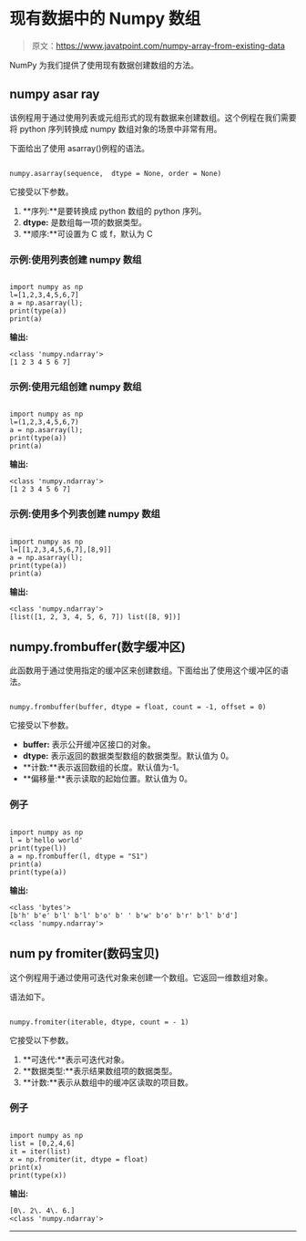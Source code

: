 # 现有数据中的 Numpy 数组

> 原文：<https://www.javatpoint.com/numpy-array-from-existing-data>

NumPy 为我们提供了使用现有数据创建数组的方法。

## numpy asar ray

该例程用于通过使用列表或元组形式的现有数据来创建数组。这个例程在我们需要将 python 序列转换成 numpy 数组对象的场景中非常有用。

下面给出了使用 asarray()例程的语法。

```

numpy.asarray(sequence,  dtype = None, order = None)

```

它接受以下参数。

1.  **序列:**是要转换成 python 数组的 python 序列。
2.  **dtype:** 是数组每一项的数据类型。
3.  **顺序:**可设置为 C 或 f，默认为 C

### 示例:使用列表创建 numpy 数组

```

import numpy as np
l=[1,2,3,4,5,6,7]
a = np.asarray(l);
print(type(a))
print(a)

```

**输出:**

```
<class 'numpy.ndarray'>
[1 2 3 4 5 6 7]

```

### 示例:使用元组创建 numpy 数组

```

import numpy as np
l=(1,2,3,4,5,6,7)   
a = np.asarray(l);
print(type(a))
print(a)

```

**输出:**

```
<class 'numpy.ndarray'>
[1 2 3 4 5 6 7]

```

### 示例:使用多个列表创建 numpy 数组

```

import numpy as np
l=[[1,2,3,4,5,6,7],[8,9]]
a = np.asarray(l);
print(type(a))
print(a)

```

**输出:**

```
<class 'numpy.ndarray'>
[list([1, 2, 3, 4, 5, 6, 7]) list([8, 9])]

```

## numpy.frombuffer(数字缓冲区)

此函数用于通过使用指定的缓冲区来创建数组。下面给出了使用这个缓冲区的语法。

```

numpy.frombuffer(buffer, dtype = float, count = -1, offset = 0)

```

它接受以下参数。

*   **buffer:** 表示公开缓冲区接口的对象。
*   **dtype:** 表示返回的数据类型数组的数据类型。默认值为 0。
*   **计数:**表示返回数组的长度。默认值为-1。
*   **偏移量:**表示读取的起始位置。默认值为 0。

### 例子

```

import numpy as np
l = b'hello world'
print(type(l))
a = np.frombuffer(l, dtype = "S1")
print(a)
print(type(a))

```

**输出:**

```
<class 'bytes'>
[b'h' b'e' b'l' b'l' b'o' b' ' b'w' b'o' b'r' b'l' b'd']
<class 'numpy.ndarray'>

```

## num py fromiter(数码宝贝)

这个例程用于通过使用可迭代对象来创建一个数组。它返回一维数组对象。

语法如下。

```

numpy.fromiter(iterable, dtype, count = - 1)

```

它接受以下参数。

1.  **可迭代:**表示可迭代对象。
2.  **数据类型:**表示结果数组项的数据类型。
3.  **计数:**表示从数组中的缓冲区读取的项目数。

### 例子

```

import numpy as np
list = [0,2,4,6]
it = iter(list)
x = np.fromiter(it, dtype = float)
print(x)
print(type(x))

```

**输出:**

```
[0\. 2\. 4\. 6.]
<class 'numpy.ndarray'>

```

* * *
